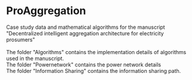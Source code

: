 # ProAggregation
Case study data and mathematical algorithms for the manuscript "Decentralized intelligent aggregation architecture for electricity prosumers" <br>
<br>
The folder "Algorithms" contains the implementation details of algorithms used in the manuscript. <br>
The folder "Powernetwork" contains the power network details <br>
The folder "Information Sharing" contains the information sharing path.
